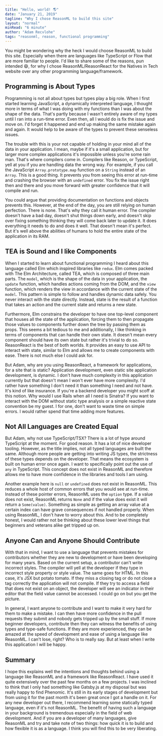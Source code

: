 ```yaml
---
title: "Hello, world! 🌎"
date: "January 21, 2019"
tagline: "Why I chose ReasonML to build this site"
layout: "normal"
minRead: "6 minute"
author: "Adam Recvlohe"
tags: "reasonml, reason, functional programming"
---
```


You might be wondering why the heck I would choose ReasonML to build this site. Especially when there are languages like TypeScript or Flow that are more familiar to people. I'd like to share some of the reasons, pun intended 😄, for why I chose ReasonML/ReasonReact for the Natives in Tech website over any other programming language/framework.

## Programming is About Types

Programming is not all about types but types play a big role. When I first started learning JavaScript, a dynamically interpreted language, I thought more in terms of what I was doing with my functions than I was about the shape of the data. That's partly because I wasn't entirely aware of my types until I ran into a run-time error. Even then, all I would do is fix the issue and move on. I'd forget it happened and end up making the same mistake again and again. It would help to be aware of the types to prevent these senseless issues.

The trouble with this is your not capable of holding in your mind all of the data in your application. I mean, maybe if it's a small application, but for larger more complex applications it's impossible unless you're some rain man. That's where compilers come in. Compilers like Reason, or TypeScript, yell at you if you are handling data the wrong way. For example, if you call the JavaScript `Array.prototype.map` function on a `String` instead of an `Array`. This is a good thing. It prevents you from seeing this error at run-time and crashing the browser with an `undefined` error. You fix the issue right then and there and you move forward with greater confidence that it will compile and run.

You could argue that providing documentation on functions and objects prevents this. However, at the end of the day, you are still relying on human perfection. There is none. That's why they call it human error. The compiler doesn't have a bad day, doesn't shut things down early, and doesn't skip over fixing something thinking they will come back later to update it. It does everything it needs to do and does it well. That doesn't mean it's perfect. But it's well above the abilities of humans to hold the entire state of the application in its RAM.

## TEA is Sound and I like Components

When I started to learn about functional programming I heard about this language called Elm which inspired libraries like `redux`. Elm comes packed with The Elm Architecture, called TEA, which is composed of three main parts. The `model`, which is the shape of the data in your application, the `update` function, which handles actions coming from the DOM, and the `view` function, which renders the view in accordance with the current state of the `model`. This pattern is simple to follow and handles dynamic data safely. You never interact with the state directly. Instead, state is the result of a function that takes an action and the current state and returns a new state.

Furthermore, Elm constrains the developer to have one top-level component that houses all the state of the application, forcing them to then propagate those values to components further down the tree by passing them as props. This seems a bit tedious to me and additionally, I like thinking in terms of components that can handle their own state. It doesn't mean every component should have its own state but rather it's trivial to do so. ReasonReact is the best of both worlds. It provides an easy to use API to interact with state, similar to Elm and allows me to create components with ease. There is not much else I could ask for.

But Adam, why are you using ReasonReact, a framework for applications, for a site that is static? Application development, even static site application development, is dynamic. I don't have much complexity in this application currently but that doesn't mean I won't ever have more complexity. I'd rather have something I don't need it than something I need and not have. It's kind of like insurance. If you're a backend developer you might scoff at this notion. Why would I use Rails when all I need is Sinatra? If you want to interact with the DOM without static type analysis or a simple reactive state convention be my guest. I for one, don't want to waste time on simple errors. I would rather spend that time adding more features.

## Not All Languages are Created Equal

But Adam, why not use TypeScript/TSX? There is a lot of hype around TypeScript at the moment. For good reason. It has a lot of nice developer tooling. However, as the title implies, not all typed languages are built the same. Although more people are getting into writing JS types, the strictness of these types depends on the developer. That means the ecosystem is built on human error once again. I want to specifically point out the use of `any` in TypeScript. This concept does not exist in ReasonML and therefore allows me to have more confidence in the libraries and tools I am using.

Another example here is `null` or `undefined` does not exist in ReasonML. This reduces a whole host of common errors that you would see at run-time. Instead of these pointer errors, ReasonML uses the `option` type. If a value does not exist, ReasonML returns `None` and if the value does exist it will return a `Some(value)`. Something as simple as getting an array value at a certain index can have grave consequences if not handled properly. When using ReasonML, I don't have to worry about this. And to be completely honest, I would rather not be thinking about these lower level things that beginners and veterans alike get tripped up on.

## Anyone Can and Anyone Should Contribute

With that in mind, I want to use a language that prevents mistakes for contributors whether they are new to development or have been developing for many years. Based on the current setup, a contributor can't write incorrect styles. The compiler will yell at the developer if they type in incorrect style property or style value. The same goes for HTML. In this case, it's JSX but potato tomato. If they miss a closing tag or do not close a tag correctly the application will not compile. If they try to access a field that does not exist on an object, the developer will see an indicator in their editor that the field value cannot be accessed. I could go on but you get the picture.

In general, I want anyone to contribute and I want to make it very hard for them to make a mistake. I can then have more confidence in the pull requests they submit and nobody gets tripped up by the small stuff. If more beginner developers, contribute then they can witness the benefits of using types and type-safe functions. If they are more experienced, they can be amazed at the speed of development and ease of using a language like ReasonML. I can't lose, right? Who is to really say. But at least when I write this application I will be happy.

## Summary

I hope this explains well the intentions and thoughts behind using a language like ReasonML and a framework like ReasonReact. I have used it quite extensively over the past few months on a few projects. I was inclined to think that I only had something like Gatsby.js at my disposal but was really happy to find Phenomic. It's still in its early stages of development but from using it for the past month it's been great once I got a handle on it. For any new developer out there, I recommend learning some statically typed language, even if it's not ReasonML. The benefit of having such a language in your background is tremendous especially in the field of web development. And if you are a developer of many languages, give ReasonML and try and take note of two things: how quick it is to build and how flexible it is as a language. I think you will find this to be very liberating.
